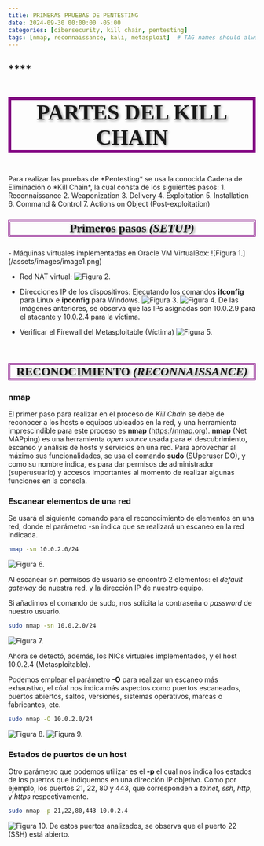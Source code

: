 ```yaml
---
title: PRIMERAS PRUEBAS DE PENTESTING
date: 2024-09-30 00:00:00 -05:00
categories: [cibersecurity, kill chain, pentesting]
tags: [nmap, reconnaissance, kali, metasploit]  # TAG names should always be lowercase
---
```


## ****

<p style="border: 6px solid purple; font-family: Algerian, Times New Roman, Arial; font-size: 44px; text-align: center; text-shadow: 2px 2px 5px #888888;">
<b> PARTES DEL KILL CHAIN </b>
</p>
Para realizar las pruebas de *Pentesting* se usa la conocida Cadena de Eliminación o *Kill Chain*, la cual consta de los siguientes pasos:
1. Reconnaissance
2. Weaponization
3. Delivery
4. Exploitation
5. Installation
6. Command & Control
7. Actions on Object (Post-exploitation)

<p style="border: 4px double purple; font-family:Times New Roman, Arial; font-size: 24px; text-align: center; text-shadow: 2px 2px 5px #888888;">
<b> Primeros pasos  <i>(SETUP)</i> </b>
</p>
- Máquinas virtuales implementadas en Oracle VM VirtualBox:
![Figura 1.](/assets/images/image1.png)

- Red NAT virtual:
![Figura 2.](/assets/images/image4.png)

- Direcciones IP de los dispositivos:
Ejecutando los comandos **ifconfig** para Linux e **ipconfig** para Windows.
![Figura 3.](/assets/images/image2.png)
![Figura 4.](/assets/images/image3.png)
De las imágenes anteriores, se observa que las IPs asignadas son 10.0.2.9 para el atacante y 10.0.2.4 para la víctima.
 - Verificar el Firewall del Metasploitable (Víctima)
![Figura 5.](/assets/images/image5.png)

<br>
<p style="border: 4px double purple; font-family:Times New Roman, Arial; font-size: 24px; text-align: center; text-shadow: 2px 2px 5px #888888;">
<b> RECONOCIMIENTO <i>(RECONNAISSANCE)</i> </b></p>

### **nmap**
El primer paso para realizar en el proceso de *Kill Chain* se debe de reconocer a los hosts o equipos ubicados en la red, y una herramienta imprescindible para este proceso es **nmap** (https://nmap.org).
**nmap** (Net MAPping) es una herramienta _open source_ usada para el descubrimiento, escaneo y análisis de hosts y servicios en una red.
Para aprovechar al máximo sus funcionalidades, se usa el comando **sudo** (SUperuser DO), y como su nombre indica, es para dar permisos de administrador (superusuario) y accesos importantes al momento de realizar algunas funciones en la consola.
### **Escanear elementos de una red**
Se usará el siguiente comando para el reconocimiento de elementos en una red, donde el parámetro -sn indica que se realizará un escaneo en la red indicada.

```bash
nmap -sn 10.0.2.0/24
```
![Figura 6.](/assets/images/image6.png)

Al escanear sin permisos de usuario se encontró 2 elementos: el _default gateway_ de nuestra red, y la dirección IP de nuestro equipo.

Si añadimos el comando de sudo, nos solicita la contraseña o _password_ de nuestro usuario.

```bash
sudo nmap -sn 10.0.2.0/24
```
![Figura 7.](/assets/images/image7.png)

Ahora se detectó, además, los NICs virtuales implementados, y el host 10.0.2.4 (Metasploitable).

Podemos emplear el parámetro **-O** para realizar un escaneo más exhaustivo, el cúal nos indica más aspectos como puertos escaneados, puertos abiertos, saltos, versiones, sistemas operativos, marcas o fabricantes, etc.
```bash
sudo nmap -O 10.0.2.0/24
```
![Figura 8.](/assets/images/image9.png)
![Figura 9.](/assets/images/image10.png)

### **Estados de puertos de un host**
Otro parámetro que podemos utilizar es el **-p** el cual nos indica los estados de los puertos que indiquemos en una dirección IP objetivo.
Como por ejemplo, los puertos 21, 22, 80 y 443, que corresponden a *telnet*, *ssh*, *http*, y *https* respectivamente.
```bash
sudo nmap -p 21,22,80,443 10.0.2.4
```
![Figura 10.](/assets/images/image8.png)
De estos puertos analizados, se observa que el puerto 22 (SSH) está abierto.





